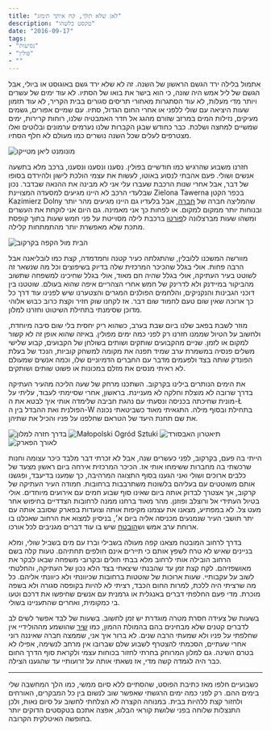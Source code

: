 ```yaml
---
title: "לאן שלא תלך, קח איתך ת׳מזג"
description: "טקסט כלשהו"
date: "2016-09-17"
tags:
- "נסיעות"
- "פולין"
- ""
---
```


אתמול בלילה ירד הגשם הראשון של השנה. זה לא שלא ירד גשם באוגוסט או ביולי, אבל הגשם של ליל אמש היה שונה, כי הוא בישר את בואו של הסתיו. לא עוד ימים של עשרים ויותר מדי מעלות, לא עוד הסתגרות מאחורי תריסים סגורים בבית הקריר, לא עוד תזמון שעות היציאה עם שולי ללפני או אחרי החום הגדול, סתיו. עם שמיים אפורים, גשמים מעיקים, נזילות המים במרזב שזורם מהגג אל חדר האמבטיה שלנו, רוחות קרירות, ימים שמשיים למחצה ושלכת. כבר כחודש שבגן הקברות שלנו נערמים ערמונים ובלוטים ואלו מצטרפים לעלים שכל השנה נושרים כמו מעולם לא חלף הסתיו.

![מונומנט ליאן מטייקו](https://air-freelance.com/photos/always-take-the-weather-with-you1.jpg)

חזרנו משבוע שהרגיש כמו חודשיים בפולין. נסענו ונסענו ונסענו, ברכב מלא בתשעה אנשים ושולי. פעם אהבתי לנסוע באוטו, לעשות את עצמי הולכת לישון ולהירדם בסופו של דבר, אבל אחרי שנות הרכבת שעברו עלי אני לא מבינה את ההנאה שבדבר. נכון שבלעדי הרכב לא היינו מגיעים למסעדה המצויינת Zielona Tawerna בכפר הקטן Kazimierz Dolny שהמליצה חברה של [חברה](https://www.instagram.com/permanenttvacation/?hl=en), אבל בלעדיו גם היינו מגיעים מהר יותר ובנוחות יותר ממקום למקום. או לפחות כך אני מאמינה. גם היום אני לוקחת את העשרים ומשהו שעות מברצלונה ל[פורטו](../postporto) ברכבת לילה מסוייטת על פני חמש שעות בתוך קופסת מתכת שלא מאפשרת יותר מהתמתחות קלילה.

![הבית מול הקפה בקרקוב](https://air-freelance.com/photos/always-take-the-weather-with-you2.jpg)

מוורשה המשכנו ללובלין, שהתגלתה כעיר קטנה וחמדמדה, קצת כמו לובליאנה אבל הרבה פחות. אולי בגלל שהכיכר המרכזית שלה בדיוק בשיפוצים וכל מה שנשאר זה לשוטט בעיר העתיקה, אולי בגלל שהיה חם מאוד, אולי בגלל שחיכינו למשפחה שתשוב מהביקור במיידנק ולא לדרינק של חמש אחרי הצהריים איפה שהוא בעולם. שוטטנו בין דוכני הגבינות והנקניקים, והלחמים הפולנים המגרים והצטערנו שיש לפנינו עוד דרך כל כך ארוכה שאין שום טעם לחמוד שום דבר. אז לקחנו שוק חזיר וקצת כרוב כבוש אלוהי מדוכן שסימנתי בתחילת השיטוט וחזרנו למלון.

מוזר לשבת בפאב שלנו ביום שבת בערב, כשהוא ריק יחסית בלי שום סיבה מיוחדת, ולחשוב על הטיול שממנו חזרנו רק לפני כמה ימים מפולין. באיזה שהוא אופן זה לא קשור למקום או לזמן. שניים מהקבועים שותקים ושותים בשולחן של הקבועים, קבוע שלישי משלים פנסיה במשמרת ערב שמיד תפנה את מקומה למשחק קוביות, הנכד של בעלת הפונדק שותה בצד ולפעמים מדבר עם החברים הדמיוניים שלו, וכמה אנשים שמעולם לא ראיתי מנסים את מזלם במכונות או פשוט שותים ושותקים.

את הימים הנותרים בילינו בקרקוב. השתכנו מרחק של שעה הליכה מהעיר העתיקה בדרך שרובה לא מוצלת וחלקה לא מעניינת. בראשון, אחרי שסיימתי לעבוד, עליתי על מונית שחיכתה בכניסה ונסעתי עם נהגת חביבה שלימדה אותי איך לבטא את ה-Ł הפולנית ואת ההבדל בין ה-W בתחילת ובסוף מילה. התגאיתי מאוד כשביטאתי נכונה את שם תחנת היעד של הטראם שחלפנו על פניו והכיל את שתיהן.

<section class="infinity">

![בדרך חזרה למלון](https://air-freelance.com/photos/always-take-the-weather-with-you3.jpg)
![Małopolski Ogród Sztuki](https://air-freelance.com/photos/always-take-the-weather-with-you4.jpg)
![תיאטרון האבסורד](https://air-freelance.com/photos/always-take-the-weather-with-you5.jpg)
![לאורך הפארק](https://air-freelance.com/photos/always-take-the-weather-with-you6.jpg)</section>

הייתי בה פעם, בקרקוב, לפני כעשרים שנה, אבל לא זכרתי דבר מלבד כיכר עצומה וחנות שרכשתי בה מחברות ששימחו אותי אז. הכיכר המרכזית אירחה ביום ראשון מצעד של כלבים ארוכים ושולי ואני הגענו בסוף התצוגה המרהיבה, כך שמענו בדיעבד, ופגשנו אותם משוטטים עם בעליהם בלשונות משתרבבות ברחובות. חמודה העיר העתיקה של קרקוב, אך אצטרך לבדוק אותה ביום שאינו סוף שבוע חמים עם אירועים מיוחדים. אולי בטיול העתידי אל ורוצלב ופוזנן. מהר מאוד ברחנו ממנה לרחובות הצדדיים בחיפוש אחר מעט צל. לא במפתיע, מצאנו את עצמנו מקיפות אותה וצועדות בפארק שסובב אותה עם יתר תושבי העיר שנמנעים מכניסה אליה ביום א׳, בניסיון למצוא את הרחוב שאכלנו בו ארוחת ערב אמש וש[הובטח](https://www.mako.co.il/food-cooking_magazine/easy-world-recipes/Article-3927f5377339651006.htm) שיש בו עוד דברים מגניבים לכל אורכו.

בדרך לרחוב המובטח מצאנו קפה מעולה בשבילי וברז עם מים בשביל שולי, ומלא בניינים שאיש לא טרח לשפץ אותם כי תיירים אינם חולפים תחתיהם. טעות קלה בשם הרחוב הובילה אותי לרחוב מלא בבתי חולים ובקרובי משפחה שבאו לבקר את מאושפזיהם. לקח קצת זמן עד שהבנתי שיצאתי בצד הלא נכון של העתיקה, והחלטתי לשוב על עקבותיי. שעות ארוכות של שוטטות ברחובות שכיוונתי ולא כיוונתי אליהם. כל מה שרציתי היה ללכת, למרות החום הכבד, רציתי לא להיות בקופסה סגורה ולא בשפה מוכרת. מדי פעם החלפתי דברים באנגלית או גרמנית עם אנשים שחיפשו את דרכם וטעו בי כמקומית, ואחרים שהתעניינו בשולי.

בשעות של צעידה חסרת מטרה מוגדרת יש זמן לחשוב. בשעות של לבד אפשר לשים לב לדברים קטנים שלא מבחינים בהם בהמולת ההמון, כמו [שיר](https://youtu.be/8dlt9GkD_oI) שהושמע מההולידיי אין שחלפתי על פניו ולא שמעתי הרבה שנים. לא ברור איך אני, שממצה חברה שאיננה רוני אחרי שעתיים, הסכמתי להצטרף לשבוע שלם שברובו אין מרחב לנשימה, אפילו לא בטרם השינה. גם למלון המרוחק בחרתי לחזור בכוחות עצמי ולקראת סוף הדרך החום כבר היה לגמדה קשה מדי, אז נשאתי אותה על זרועותיי עד שהגענו הצילה.

---

כשבועיים חלפו מאז כתיבת הפוסט, שהסתיים ללא סיום ממשי, כמו הלך המחשבה שלי בימים ההם. רק לפני כמה ימים הרגשתי שאפשר שוב לנשום בין כל המבקרים, האורחים ולחזור קצת ללהיות בבית. במנוחה הקצרה לא הצלחתי לחשוב על סיום נאות, ולכן התנצלות שלוחה בפני שלושת קוראי הבלוג, אפצה אתכם בטקסטים הדוקים יותר בחופשה האיטלקית הקרובה.
